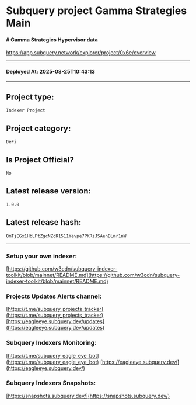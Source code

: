 # Subquery project Gamma Strategies Main
####  # Gamma Strategies Hypervisor data
https://app.subquery.network/explorer/project/0x6e/overview
____
#### Deployed At: 2025-08-25T10:43:13
____

## Project type:
`Indexer Project`

## Project category:
`DeFi`

## Is Project Official?
`No`

## Latest release version:
`1.0.0`

## Latest release hash:
`QmTjEGx1HbLPtZgcNZcK1511Yevpe7PKRzJSAenBLmr1nW`



___
### Setup your own indexer:

[https://github.com/w3cdn/subquery-indexer-toolkit/blob/mainnet/README.md](https://github.com/w3cdn/subquery-indexer-toolkit/blob/mainnet/README.md)

### Projects Updates Alerts channel:

[https://t.me/subquery_projects_tracker](https://t.me/subquery_projects_tracker) [https://eagleeye.subquery.dev/updates](https://eagleeye.subquery.dev/updates)

### Subquery Indexers Monitoring:

[https://t.me/subquery_eagle_eye_bot](https://t.me/subquery_eagle_eye_bot) [https://eagleeye.subquery.dev/](https://eagleeye.subquery.dev/)


### Subquery Indexers Snapshots:

[https://snapshots.subquery.dev/](https://snapshots.subquery.dev/)
